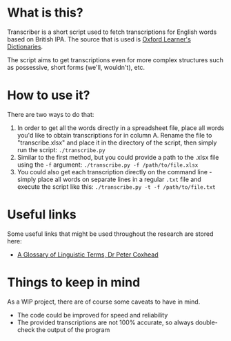# What is this?
Transcriber is a short script used to fetch transcriptions for English words based on British IPA. The source that is used is [Oxford Learner's Dictionaries](https://www.oxfordlearnersdictionaries.com/).

The script aims to get transcriptions even for more complex structures such as possessive, short forms (we'll, wouldn't), etc.

# How to use it?
There are two ways to do that:
1. In order to get all the words directly in a spreadsheet file, place all words you'd like to obtain transcriptions for in column A. Rename the file to "transcribe.xlsx" and place it in the directory of the script, then simply run the script:
```./transcribe.py```
2. Similar to the first method, but you could provide a path to the .xlsx file using the `-f` argument:
```./transcribe.py -f /path/to/file.xlsx```
3. You could also get each transcription directly on the command line - simply place all words on separate lines in a regular `.txt` file and execute the script like this:
```./transcribe.py -t -f /path/to/file.txt```

# Useful links
Some useful links that might be used throughout the research are stored here:
- [A Glossary of Linguistic Terms, Dr Peter Coxhead](https://www.cs.bham.ac.uk/~pxc/nlp/nlpgloss.html)

# Things to keep in mind
As a WIP project, there are of course some caveats to have in mind.
- The code could be improved for speed and reliability
- The provided transcriptions are not 100% accurate, so always double-check the output of the program
